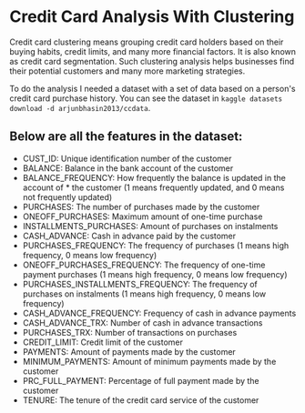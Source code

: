 # Credit Card Analysis With Clustering

Credit card clustering means grouping credit card holders based on their buying habits, credit limits, and many more financial factors. It is also known as credit card segmentation. Such clustering analysis helps businesses find their potential customers and many more marketing strategies.

To do the analysis I needed a dataset with a set of data based on a person's credit card purchase history. You can see the dataset in `kaggle datasets download -d arjunbhasin2013/ccdata`. 

## Below are all the features in the dataset:

* CUST_ID: Unique identification number of the customer
* BALANCE: Balance in the bank account of the customer
* BALANCE_FREQUENCY: How frequently the balance is updated in the account of * the customer (1 means frequently updated, and 0 means not frequently updated)
* PURCHASES: The number of purchases made by the customer
* ONEOFF_PURCHASES: Maximum amount of one-time purchase
* INSTALLMENTS_PURCHASES: Amount of purchases on instalments
* CASH_ADVANCE: Cash in advance paid by the customer
* PURCHASES_FREQUENCY: The frequency of purchases (1 means high frequency, 0 means low frequency)
* ONEOFF_PURCHASES_FREQUENCY: The frequency of one-time payment purchases (1 means high frequency, 0 means low frequency)
* PURCHASES_INSTALLMENTS_FREQUENCY: The frequency of purchases on instalments (1 means high frequency, 0 means low frequency)
* CASH_ADVANCE_FREQUENCY: Frequency of cash in advance payments
* CASH_ADVANCE_TRX: Number of cash in advance transactions
* PURCHASES_TRX: Number of transactions on purchases
* CREDIT_LIMIT: Credit limit of the customer
* PAYMENTS: Amount of payments made by the customer
* MINIMUM_PAYMENTS: Amount of minimum payments made by the customer
* PRC_FULL_PAYMENT: Percentage of full payment made by the customer
* TENURE: The tenure of the credit card service of the customer
